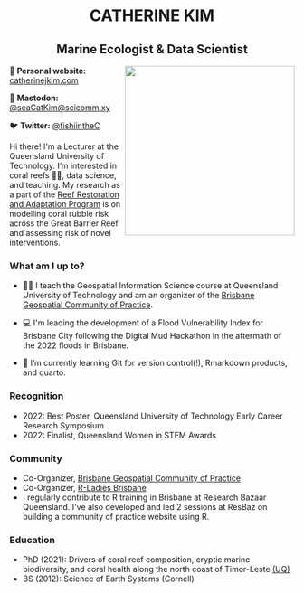 <h1 align="center"> CATHERINE KIM </h1>

<h2 align="center">Marine Ecologist & Data Scientist</h2>

<img align="right" src="http://www.catherinejkim.com/publication/2022_oceans/featured_hu0b0ecb1a8ad31d8e5fd9475b394bd59c_2985275_720x2500_fit_q75_h2_lanczos.webp" width="300">
  
📝 **Personal website:** [catherinejkim.com](https://www.catherinejkim.com/)

🐘 **Mastodon:** [@seaCatKim@scicomm.xy](https://scicomm.xyz/@seaCatKim)

🐦 **Twitter:** [@fishiintheC](https://twitter.com/fishiinthec)
 
Hi there! I'm a Lecturer at the Queensland University of Technology. I’m interested in coral reefs 🌊🥽, data science, and teaching. My research as a part of the [Reef Restoration and Adaptation Program](https://gbrrestoration.org/) is on modelling coral rubble risk across the Great Barrier Reef and assessing risk of novel interventions. 

### What am I up to? 

- 👩‍🏫 I teach the Geospatial Information Science course at Queensland University of Technology and am an organizer of the [Brisbane Geospatial Community of Practice](https://geospatial-community.netlify.app/about/).

- 💻 I'm leading the development of a Flood Vulnerability Index for Brisbane City following the Digital Mud Hackathon in the aftermath of the 2022 floods in Brisbane. 

- 🌱 I’m currently learning Git for version control(!), Rmarkdown products, and quarto.

### Recognition

- 2022: Best Poster, Queensland University of Technology Early Career Research Symposium
- 2022: Finalist, Queensland Women in STEM Awards

### Community

- Co-Organizer, [Brisbane Geospatial Community of Practice](https://geospatial-community.netlify.app/about/)
- Co-Organizer, [R-Ladies Brisbane](https://github.com/rladies/meetup-presentations_brisbane#welcome-to-r-ladies-brisbane) 
- I regularly contribute to R training in Brisbane at Research Bazaar Queensland. I've also developed and led 2 sessions at ResBaz on building a community of practice website using R.

### Education

- PhD (2021): Drivers of coral reef composition, cryptic marine biodiversity, and coral health along the north coast of Timor-Leste [(UQ)](https://espace.library.uq.edu.au/view/UQ:47f4dc9)
- BS (2012): Science of Earth Systems (Cornell)
